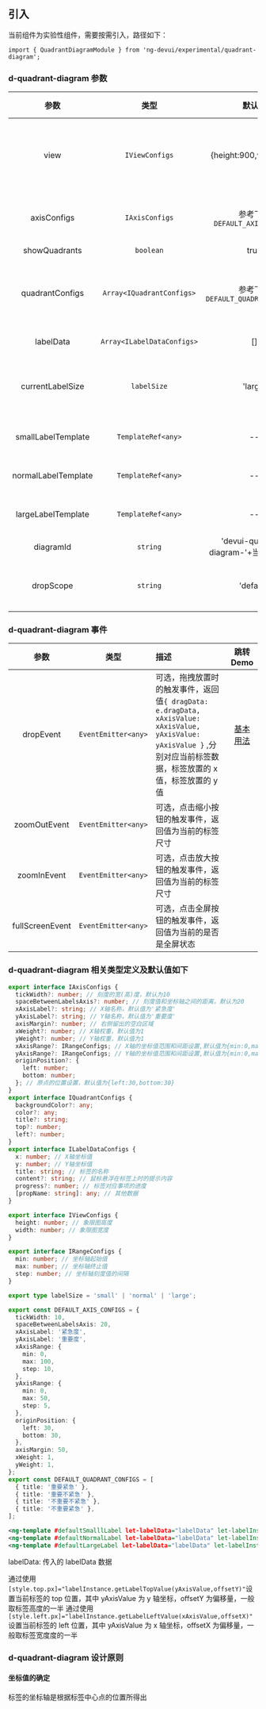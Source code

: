 ## 引入

当前组件为实验性组件，需要按需引入，路径如下：

```
import { QuadrantDiagramModule } from 'ng-devui/experimental/quadrant-diagram';
```

### d-quadrant-diagram 参数

|        参数         |            类型            |                  默认值                  | 描述                                                                                                                                           | 跳转 Demo                                          |
| :-----------------: | :------------------------: | :------------------------------------: | :--------------------------------------------------------------------------------------------------------------------------------------------- | -------------------------------------------------- |
|        view         |       `IViewConfigs`       |         {height:900,width:950}         | 可选，指定象限图所占宽高，由于需要计算坐标轴及象限区域，值必须为具体数字，若需要根据容器大小变更，建议使用 document 相关方法计算出实际值后传入 | [配置自定义象限图](demo#custom-quadrant) |
|     axisConfigs     |       `IAxisConfigs`       |     参考下方`DEFAULT_AXIS_CONFIGS`     | 可选，设置坐标轴相关属性，具体配置参数意义参考下方`IAxisConfigs`                                                                               | [配置自定义象限图](demo#custom-quadrant) |
|    showQuadrants    |         `boolean`          |                  true                  | 可选，是否显示四个象限区域                                                                                                                     |
|   quadrantConfigs   | `Array<IQuadrantConfigs>`  |   参考下方`DEFAULT_QUADRANT_CONFIGS`   | 可选，设置四个象限区域的相关属性，数组中数据的顺序分别代表第一象限、第二象限、第三象限、第四象限，具体配置参数意义参考下方`IQuadrantConfigs`   | [配置自定义象限图](demo#custom-quadrant) |
|      labelData      | `Array<ILabelDataConfigs>` |                   []                   | 可选，指定警告提示的样式                                                                                                                       | [基本用法](demo#basic-usage)     |
|  currentLabelSize   |        `labelSize`         |                'large'                 | 可选，设置当前的标签尺寸，`'small'`表现为点，`'normal'`表现为含有标题的标签，`'large'`表现为含有标题和进度条的标签                             |
| smallLabelTemplate  |     `TemplateRef<any>`     |                   --                   | 可选，自定义`currentLabelSize='small'`时的标签样式                                                                                             |
| normalLabelTemplate |     `TemplateRef<any>`     |                   --                   | 可选，自定义`currentLabelSize='normal'`时的标签样式                                                                                            |
| largeLabelTemplate  |     `TemplateRef<any>`     |                   --                   | 可选，自定义`currentLabelSize='large'`时的标签样式                                                                                             |
|      diagramId      |          `string`          | 'devui-quadrant-diagram-'+当前组件顺序 | 可选，为象限图组件添加 id 属性，用于区分不同实例                                                                                               | [基本用法](demo#basic-usage)     |
|      dropScope      |          `string`          |               'default'                | 可选， 限制 drop 的位置，必须匹配对应的 dragScope ，详情参考`DragDropAPI`                                                                      | [配置自定义象限图](demo#custom-quadrant) |

### d-quadrant-diagram 事件

|      参数       |        类型         | 描述                                                                                                                                                                 |跳转 Demo |
| :-------------: | :-----------------: | :------------------------------------------------------------------------------------------------------------------------------------------------------------------- |:-----------------: |
|    dropEvent    | `EventEmitter<any>` | 可选，拖拽放置时的触发事件，返回值`{ dragData: e.dragData, xAxisValue: xAxisValue, yAxisValue: yAxisValue }` ,分别对应当前标签数据，标签放置的 x 值，标签放置的 y 值 | [基本用法](demo#basic-usage) |
|  zoomOutEvent   | `EventEmitter<any>` | 可选，点击缩小按钮的触发事件，返回值为当前的标签尺寸                                                                                                                 | |
|   zoomInEvent   | `EventEmitter<any>` | 可选，点击放大按钮的触发事件，返回值为当前的标签尺寸                                                                                                                 | |
| fullScreenEvent | `EventEmitter<any>` | 可选，点击全屏按钮的触发事件，返回值为当前的是否是全屏状态                                                                                                           | |

### d-quadrant-diagram 相关类型定义及默认值如下

```typescript
export interface IAxisConfigs {
  tickWidth?: number; // 刻度的宽(高)度，默认为10
  spaceBetweenLabelsAxis?: number; // 刻度值和坐标轴之间的距离，默认为20
  xAxisLabel?: string; // X轴名称，默认值为'紧急度'
  yAxisLabel?: string; // Y轴名称，默认值为'重要度'
  axisMargin?: number; // 右侧留出的空白区域
  xWeight?: number; // X轴权重，默认值为1
  yWeight?: number; // Y轴权重，默认值为1
  xAxisRange?: IRangeConfigs; // X轴的坐标值范围和间距设置,默认值为{min:0,max:100,step:10}
  yAxisRange?: IRangeConfigs; // Y轴的坐标值范围和间距设置,默认值为{min:0,max:100,step:10}
  originPosition?: {
    left: number;
    bottom: number;
  }; // 原点的位置设置，默认值为{left:30,bottom:30}
}
export interface IQuadrantConfigs {
  backgroundColor?: any;
  color?: any;
  title?: string;
  top?: number;
  left?: number;
}
export interface ILabelDataConfigs {
  x: number; // X轴坐标值
  y: number; // Y轴坐标值
  title: string; // 标签的名称
  content?: string; // 鼠标悬浮在标签上时的提示内容
  progress?: number; // 标签对应事项的进度
  [propName: string]: any; // 其他数据
}

export interface IViewConfigs {
  height: number; // 象限图高度
  width: number; // 象限图宽度
}

export interface IRangeConfigs {
  min: number; // 坐标轴起始值
  max: number; // 坐标轴终止值
  step: number; // 坐标轴刻度值的间隔
}

export type labelSize = 'small' | 'normal' | 'large';

export const DEFAULT_AXIS_CONFIGS = {
  tickWidth: 10,
  spaceBetweenLabelsAxis: 20,
  xAxisLabel: '紧急度',
  yAxisLabel: '重要度',
  xAxisRange: {
    min: 0,
    max: 100,
    step: 10,
  },
  yAxisRange: {
    min: 0,
    max: 50,
    step: 5,
  },
  originPosition: {
    left: 30,
    bottom: 30,
  },
  axisMargin: 50,
  xWeight: 1,
  yWeight: 1,
};
export const DEFAULT_QUADRANT_CONFIGS = [
  { title: '重要紧急' },
  { title: '重要不紧急' },
  { title: '不重要不紧急' },
  { title: '不重要紧急' },
];
```

```xml
<ng-template #defaultSmalllLabel let-labelData="labelData" let-labelInstance=""></ng-template>
<ng-template #defaultNormalLabel let-labelData="labelData" let-labelInstance=""></ng-template>
<ng-template #defaultLargeLabel let-labelData="labelData" let-labelInstance=""></ng-template>
```

labelData: 传入的 labelData 数据

通过使用`[style.top.px]="labelInstance.getLabelTopValue(yAxisValue,offsetY)"`设置当前标签的 top 位置，其中 yAxisValue 为 y 轴坐标，offsetY 为偏移量，一般取标签高度的一半
通过使用`[style.left.px]="labelInstance.getLabelLeftValue(xAxisValue,offsetX)"`设置当前标签的 left 位置，其中 yAxisValue 为 x 轴坐标，offsetX 为偏移量，一般取标签宽度度的一半

### d-quadrant-diagram 设计原则

#### 坐标值的确定

标签的坐标轴是根据标签中心点的位置所得出
